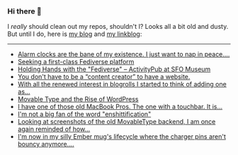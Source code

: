 ### Hi there 👋

I _really_ should clean out my repos, shouldn't I? Looks all a bit old and dusty. But until I do, here is [my blog](https://lostfocus.de/) and [my linkblog](https://dominikschwind.com/links):

--- 

<!-- POST-LIST:START -->
- [Alarm clocks are the bane of my existence. I just want to nap in peace.…](https://lostfocus.de/2024/03/15/232675/)
- [Seeking a first-class Fediverse platform](https://werd.io/2024/seeking-a-first-class-fediverse-platform)
- [Holding Hands with the &quot;Fediverse&quot; – ActivityPub at SFO Museum](https://millsfield.sfomuseum.org/blog/2024/03/12/activitypub/)
- [You don&#39;t have to be a “content creator” to have a website.](https://ohhelloana.blog/just-get-a-website/)
- [With all the renewed interest in blogrolls I started to think of adding one as…](https://lostfocus.de/2024/03/14/232667/)
- [Movable Type and the Rise of WordPress](https://rubenerd.com/movable-type-and-the-rise-of-wordpress/)
- [I have one of those old MacBook Pros. The one with a touchbar. It is…](https://lostfocus.de/2024/03/13/232664/)
- [I&#39;m not a big fan of the word &quot;enshittification&quot;](https://lostfocus.de/2024/03/13/232662/)
- [Looking at screenshots of the old MovableType backend, I am once again reminded of how…](https://lostfocus.de/2024/03/12/232656/)
- [I&#39;m now in my silly Ember mug&#39;s lifecycle where the charger pins aren&#39;t bouncy anymore.…](https://lostfocus.de/2024/03/11/232648/)
<!-- POST-LIST:END -->

<!--
**lostfocus/lostfocus** is a ✨ _special_ ✨ repository because its `README.md` (this file) appears on your GitHub profile.

Here are some ideas to get you started:

- 🔭 I’m currently working on ...
- 🌱 I’m currently learning ...
- 👯 I’m looking to collaborate on ...
- 🤔 I’m looking for help with ...
- 💬 Ask me about ...
- 📫 How to reach me: ...
- 😄 Pronouns: ...
- ⚡ Fun fact: ...
-->
